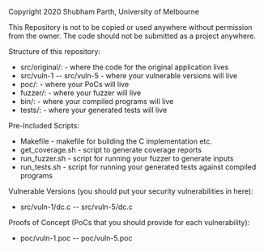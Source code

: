 Copyright 2020 Shubham Parth, University of Melbourne

This Repository is not to be copied or used anywhere without permission from the owner. The code should not be submitted as a project anywhere.

Structure of this repository:

* src/original/: -  where the code for the original application lives
* src/vuln-1 -- src/vuln-5 - where your vulnerable versions will live
* poc/:        -  where your PoCs will live
* fuzzer/:     -  where your fuzzer will live
* bin/:        -  where your compiled programs will live
* tests/:      -  where your generated tests will live

Pre-Included Scripts:

* Makefile         - makefile for building the C implementation etc.
* get_coverage.sh  - script to generate coverage reports
* run_fuzzer.sh    - script for running your fuzzer to generate inputs 
* run_tests.sh     - script for running your generated tests against compiled programs 

Vulnerable Versions (you should put your security vulnerabilities in here):

* src/vuln-1/dc.c -- src/vuln-5/dc.c

Proofs of Concept (PoCs that you should provide for each vulnerability):

* poc/vuln-1.poc -- poc/vuln-5.poc

